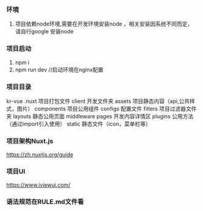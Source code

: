### 环境
1. 项目依赖node环境,需要在开发环境安装node ，相关安装因系统不同而定，请自行google 安装node

### 项目启动

1. npm i 
2. npm run dev //启动环境在nginx配置

### 项目目录
kr-vue
	.nuxt 项目打包文件
	client 开发文件夹
		assets 项目静态内容（api,公共样式，图片）
		components 项目公用组件
		configs	配置文件
		filters 项目过滤器文件夹
		layouts 静态公用页面
		middleware 
		pages 开发内容详情区
		plugins 公用方法（通过import引入使用）
		static 静态文件（icon，菜单栏等）

 
### 项目架构Nuxt.js
https://zh.nuxtjs.org/guide
### 项目UI
https://www.iviewui.com/


### 语法规范在RULE.md文件看